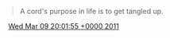 > A cord's purpose in life is to get tangled up\.

<img src="../../media/tweet.ico" width="12" /> [Wed Mar 09 20:01:55 +0000 2011](https://twitter.com/DromerDenker/status/45575059611459584)